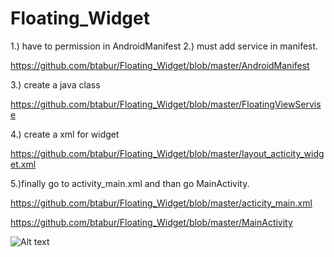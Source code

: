 # Floating_Widget

1.)  have to permission in AndroidManifest
2.)  must add service in manifest.

https://github.com/btabur/Floating_Widget/blob/master/AndroidManifest

3.) create a java class 

https://github.com/btabur/Floating_Widget/blob/master/FloatingViewServise

4.) create a xml for widget

https://github.com/btabur/Floating_Widget/blob/master/layout_acticity_widget.xml

5.)finally  go to activity_main.xml and than go MainActivity.

https://github.com/btabur/Floating_Widget/blob/master/acticity_main.xml

https://github.com/btabur/Floating_Widget/blob/master/MainActivity


![Alt text](/relative/https://github.com/btabur/Floating_Widget/blob/master/Screenshot_1578085806.png?raw=true "Optional Title")

